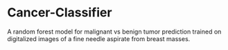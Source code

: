 # Cancer-Classifier
A random forest model for malignant vs benign tumor prediction trained on digitalized images of a fine needle aspirate from breast masses.
